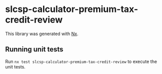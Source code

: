 # slcsp-calculator-premium-tax-credit-review

This library was generated with [Nx](https://nx.dev).

## Running unit tests

Run `nx test slcsp-calculator-premium-tax-credit-review` to execute the unit tests.
